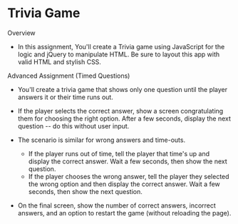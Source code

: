 # Trivia Game
Overview
* In this assignment, You'll create a Trivia game using JavaScript for the logic and jQuery to manipulate HTML. Be sure to layout this app with valid HTML and stylish CSS.

Advanced Assignment (Timed Questions)
* You'll create a trivia game that shows only one question until the player answers it or their time runs out.

* If the player selects the correct answer, show a screen congratulating them for choosing the right option. After a few seconds, display the next question -- do this without user input.

* The scenario is similar for wrong answers and time-outs.

    * If the player runs out of time, tell the player that time's up and display the correct answer. Wait a few seconds, then show the next question.
    * If the player chooses the wrong answer, tell the player they selected the wrong option and then display the correct answer. Wait a few seconds, then show the next question.
    
* On the final screen, show the number of correct answers, incorrect answers, and an option to restart the game (without reloading the page).
